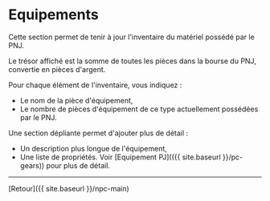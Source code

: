 # Equipements

Cette section permet de tenir à jour l'inventaire du matériel possédé par le PNJ.

Le trésor affiché est la somme de toutes les pièces dans la bourse du PNJ, convertie en pièces d'argent.

Pour chaque élément de l'inventaire, vous indiquez :
- Le nom de la pièce d'équipement,
- Le nombre de pièces d'équipement de ce type actuellement possédées par le PNJ.

Une section dépliante permet d'ajouter plus de détail :
- Un description plus longue de l'équipement,
- Une liste de propriétés. Voir [Equipement PJ](({{ site.baseurl }}/pc-gears)) pour plus de détail.

---

[Retour]({{ site.baseurl }}/npc-main)